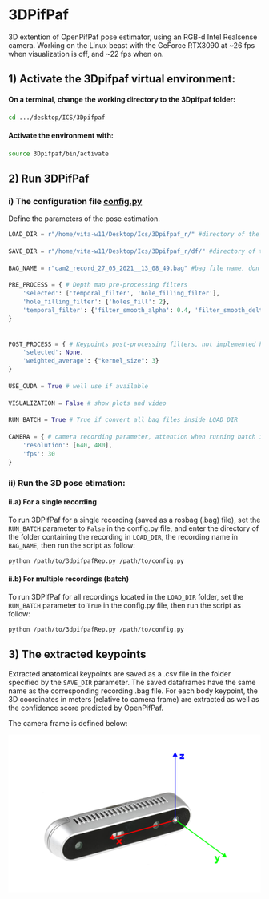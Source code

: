 # 3DPifPaf
3D extention of OpenPifPaf pose estimator, using an RGB-d Intel Realsense camera. 
Working on the Linux beast with the GeForce RTX3090 at ~26 fps when visualization is off, and ~22 fps when on.

## 1) Activate the 3Dpifpaf virtual environment:
#### On a terminal, change the working directory to the 3Dpifpaf folder:
```bash
cd .../desktop/ICS/3Dpifpaf
```

#### Activate the environment with:
```bash
source 3Dpifpaf/bin/activate
```

## 2) Run 3DPifPaf
### i) The configuration file [config.py](https://github.com/icaresakr/3DPifPaf/blob/main/config.py)
Define the parameters of the pose estimation.

```python
LOAD_DIR = r"/home/vita-w11/Desktop/Ics/3Dpifpaf_r/" #directory of the bag files

SAVE_DIR = r"/home/vita-w11/Desktop/Ics/3Dpifpaf_r/df/" #directory of the saved dataframes

BAG_NAME = r"cam2_record_27_05_2021__13_08_49.bag" #bag file name, don't care about it if running the batch

PRE_PROCESS = { # Depth map pre-processing filters
    'selected': ['temporal_filter', 'hole_filling_filter'],
    'hole_filling_filter': {'holes_fill': 2},
    'temporal_filter': {'filter_smooth_alpha': 0.4, 'filter_smooth_delta': 20}
}


POST_PROCESS = { # Keypoints post-processing filters, not implemented here yet.
    'selected': None,
    'weighted_average': {"kernel_size": 3}
}

USE_CUDA = True # well use if available

VISUALIZATION = False # show plots and video

RUN_BATCH = True # True if convert all bag files inside LOAD_DIR

CAMERA = { # camera recording parameter, attention when running batch if different bags have different resolutions, it cannot be done
    'resolution': [640, 480],
    'fps': 30
}
```

### ii) Run the 3D pose etimation:
#### ii.a) For a single recording 
To run 3DPifPaf for a single recording (saved as a rosbag (.bag) file), set the ```RUN_BATCH``` parameter to ```False``` in the config.py file, and enter the directory of the folder containing the recording in ```LOAD_DIR```, the recording name in ```BAG_NAME```, then run the script as follow:
```bash
python /path/to/3dpifpafRep.py /path/to/config.py
```

#### ii.b) For multiple recordings (batch)
To run 3DPifPaf for all recordings located in the ```LOAD_DIR``` folder, set the ```RUN_BATCH``` parameter to ```True``` in the config.py file, then run the script as follow:
```bash
python /path/to/3dpifpafRep.py /path/to/config.py
```

## 3) The extracted keypoints

Extracted anatomical keypoints are saved as a .csv file in the folder specified by the ```SAVE_DIR``` parameter. The saved dataframes have the same name as the corresponding recording .bag file. For each body keypoint, the 3D coordinates in meters (relative to camera frame) are extracted as well as the confidence score predicted by OpenPifPaf. 

The camera frame is defined below:

![camera_frame](https://github.com/icaresakr/3DPifPaf/blob/main/images/camera_frame.png?raw=true)



